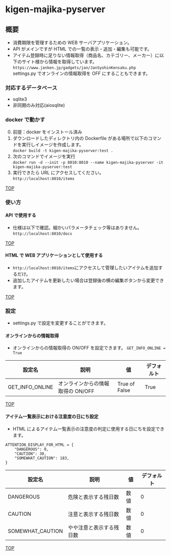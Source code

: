 # kigen-majika-pyserver

## 概要

- 消費期限を管理するための WEB サーバアプリケーション。
- API がメインですが HTML での一覧の表示・追加・編集も可能です。
- アイテム登録時に足りない情報取得（商品名、カテゴリー、メーカー）に以下のサイト様から情報を取得しています。
  `https://www.janken.jp/gadgets/jan/JanSyohinKensaku.php`
  <br>settings.py でオンラインの情報取得を OFF にすることもできます。

### 対応するデータベース

- sqlite3
- 非同期のみ対応(aiosqlite)

### docker で動かす

0. 前提：docker をインストール済み
1. ダウンロードしたディレクトリ内の Dockerfile がある場所で以下のコマンドを実行しイメージを作成します。<br>
   `docker build -t kigen-majika-pyserver:test .`
2. 次のコマンドでイメージを実行<br>
   `docker run -d --init -p 8010:8010 --name kigen-majika-pyserver -it kigen-majika-pyserver:test`
3. 実行できたら URL にアクセスしてください。<br>
   `http://localhost:8010/items`

[TOP](#kigen-majika-pyserver)

### 使い方

#### API で使用する

- 仕様は以下で確認。細かいパラメータチェック等はありません。
  `http://localhost:8010/docs`

[TOP](#kigen-majika-pyserver)

#### HTML で WEB アプリケーションとして使用する

- `http://localhost:8010/items`にアクセスして管理したいアイテムを追加するだけ。
- 追加したアイテムを更新したい場合は登録後の横の編集ボタンから変更できます。

[TOP](#kigen-majika-pyserver)

### 設定

- settings.py で設定を変更することができます。

#### オンラインからの情報取得

- オンラインからの情報取得の ON/OFF を設定できます。
  `GET_INFO_ONLINE = True`

| 設定名          | 説明                              | 値            | デフォルト |
| --------------- | --------------------------------- | ------------- | ---------- |
| GET_INFO_ONLINE | オンラインからの情報取得の ON/OFF | True of False | True       |

[TOP](#kigen-majika-pyserver)

#### アイテム一覧表示における注意度の日にち設定

- HTML によるアイテム一覧表示の注意度の判定に使用する日にちを設定できます。

```
ATTENTION_DISPLAY_FOR_HTML = {
    "DANGEROUS": 0,
    "CAUTION": 30,
    "SOMEWHAT_CAUTION": 183,
}
```

| 設定名           | 説明                     | 値   | デフォルト |
| ---------------- | ------------------------ | ---- | ---------- |
| DANGEROUS        | 危険と表示する残日数     | 数値 | 0          |
| CAUTION          | 注意と表示する残日数     | 数値 | 0          |
| SOMEWHAT_CAUTION | やや注意と表示する残日数 | 数値 | 0          |

[TOP](#kigen-majika-pyserver)
